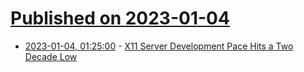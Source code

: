 # [Published on 2023-01-04](index.md)

* [2023-01-04, 01:25:00](https://tech.slashdot.org/story/23/01/03/2248209/x11-server-development-pace-hits-a-two-decade-low?utm_source=rss1.0mainlinkanon&utm_medium=feed) - [X11 Server Development Pace Hits a Two Decade Low](https://tech.slashdot.org/story/23/01/03/2248209/x11-server-development-pace-hits-a-two-decade-low?utm_source=rss1.0mainlinkanon&utm_medium=feed)
